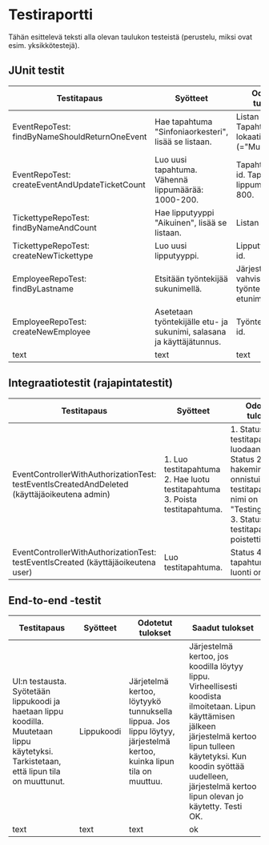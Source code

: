 # Testiraportti

Tähän esittelevä teksti alla olevan taulukon testeistä (perustelu, miksi ovat esim. yksikkötestejä).

## JUnit testit

Testitapaus | Syötteet | Odotetut tulokset | Saadut tulokset
------ | ------ | ------ | ------
EventRepoTest: findByNameShouldReturnOneEvent | Hae tapahtuma "Sinfoniaorkesteri", lisää se listaan. | Listan koko on  1. Tapahtuman lokaatio on oikein (="Musiikkitalo"). | ok
EventRepoTest: createEventAndUpdateTicketCount | Luo uusi tapahtuma. Vähennä lippumäärää: 1000-200. | Tapahtumalla on id. Tapahtuman lippumäärä on 800. | ok
TickettypeRepoTest: findByNameAndCount | Hae lipputyyppi "Aikuinen", lisää se listaan. | Listan koko on 2. | ok
TickettypeRepoTest: createNewTickettype | Luo uusi lipputyyppi. | Lipputyypillä on id. | ok
EmployeeRepoTest: findByLastname | Etsitään työntekijää sukunimellä. | Järjestelmä vahvistaa työntekijän etunimen. | ok
EmployeeRepoTest: createNewEmployee | Asetetaan työntekijälle etu- ja sukunimi, salasana ja käyttäjätunnus. | Työntekijällä on id. | ok
text | text | text | ok

## Integraatiotestit (rajapintatestit)

Testitapaus | Syötteet | Odotetut tulokset | Saadut tulokset
------ | ------ | ------ | ------
EventControllerWithAuthorizationTest: testEventIsCreatedAndDeleted (käyttäjäoikeutena admin) | 1. Luo testitapahtuma 2. Hae luotu testitapahtuma 3. Poista testitapahtuma. | 1. Status 201: testitapahtuma luodaan 2. Status 200: hakeminen onnistui, testitapahtuman nimi on "TestingHappen" 3. Status 200: testitapahtuma poistettiin. | ok
EventControllerWithAuthorizationTest: testEventIsCreated (käyttäjäoikeutena user) | Luo testitapahtuma. | Status 403: tapahtuman luonti on estetty. | ok

## End-to-end -testit

Testitapaus | Syötteet | Odotetut tulokset | Saadut tulokset
------ | ------ | ------ | ------
UI:n testausta. Syötetään lippukoodi ja haetaan lippu koodilla. Muutetaan lippu käytetyksi. Tarkistetaan, että lipun tila on muuttunut. | Lippukoodi | Järjetelmä kertoo, löytyykö tunnuksella lippua. Jos lippu löytyy, järjestelmä kertoo, kuinka lipun tila on muuttuu. | Järjestelmä kertoo, jos koodilla löytyy lippu. Virheellisesti koodista ilmoitetaan. Lipun käyttämisen jälkeen järjestelmä kertoo lipun tulleen käytetyksi. Kun koodin syöttää uudelleen, järjestelmä kertoo lipun olevan jo käytetty. Testi OK.
text | text | text | ok